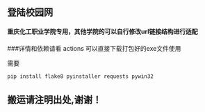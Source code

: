 ## 登陆校园网

#### 重庆化工职业学院专用，其他学院的可以自行修改url链接结构进行适配

###详情和依赖请看 actions 可以直接下载打包好的exe文件使用


需要

```python
pip install flake8 pyinstaller requests pywin32
```

## 搬运请注明出处,谢谢！
